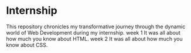 # Internship
This repository chronicles my transformative journey through the dynamic world of Web Development during my internship.
week 1
It was all about how much you know about HTML.
week 2
It was all about how much you know about CSS.

